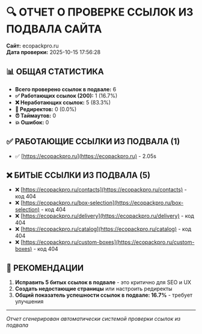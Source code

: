 
# 🔍 ОТЧЕТ О ПРОВЕРКЕ ССЫЛОК ИЗ ПОДВАЛА САЙТА
**Сайт:** ecopackpro.ru  
**Дата проверки:** 2025-10-15 17:56:28

## 📊 ОБЩАЯ СТАТИСТИКА

- **Всего проверено ссылок в подвале:** 6
- **✅ Работающих ссылок (200):** 1 (16.7%)
- **❌ Неработающих ссылок:** 5 (83.3%)
- **🔄 Редиректов:** 0 (0.0%)
- **⏰ Таймаутов:** 0
- **💥 Ошибок:** 0

## ✅ РАБОТАЮЩИЕ ССЫЛКИ ИЗ ПОДВАЛА (1)

- ✅ [https://ecopackpro.ru](https://ecopackpro.ru) - 2.05s

## ❌ БИТЫЕ ССЫЛКИ ИЗ ПОДВАЛА (5)

- ❌ [https://ecopackpro.ru/contacts](https://ecopackpro.ru/contacts) - код 404
- ❌ [https://ecopackpro.ru/box-selection](https://ecopackpro.ru/box-selection) - код 404
- ❌ [https://ecopackpro.ru/delivery](https://ecopackpro.ru/delivery) - код 404
- ❌ [https://ecopackpro.ru/catalog](https://ecopackpro.ru/catalog) - код 404
- ❌ [https://ecopackpro.ru/custom-boxes](https://ecopackpro.ru/custom-boxes) - код 404

## 🎯 РЕКОМЕНДАЦИИ

1. **Исправить 5 битых ссылок в подвале** - это критично для SEO и UX
2. **Создать недостающие страницы** или настроить редиректы
4. **Общий показатель успешности ссылок в подвале: 16.7%** - требует улучшения

---
*Отчет сгенерирован автоматически системой проверки ссылок из подвала*
